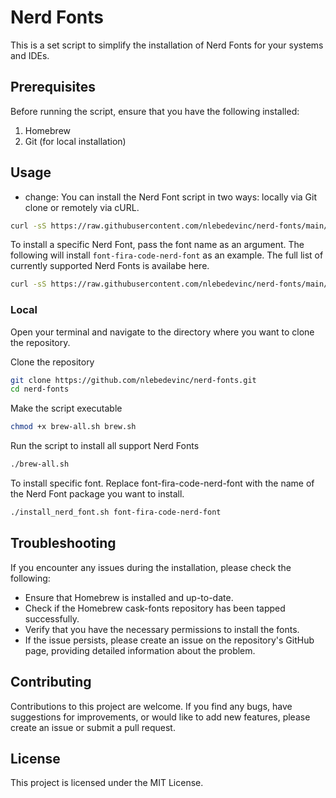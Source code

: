 # Nerd Fonts

This is a set script to simplify the installation of Nerd Fonts for your systems and IDEs.

## Prerequisites
Before running the script, ensure that you have the following installed:

1. Homebrew
2. Git (for local installation)

## Usage
- change: You can install the Nerd Font script in two ways: locally via Git clone or remotely via cURL.

```bash
curl -sS https://raw.githubusercontent.com/nlebedevinc/nerd-fonts/main/brew-all.sh | sh
```

To install a specific Nerd Font, pass the font name as an argument. The following will install `font-fira-code-nerd-font` as an example. The full list of currently supported Nerd Fonts is availabe here.

```bash
curl -sS https://raw.githubusercontent.com/nlebedevinc/nerd-fonts/main/brew.sh font-fira-code-nerd-font | sh
```

### Local
Open your terminal and navigate to the directory where you want to clone the repository.

Clone the repository
```bash
git clone https://github.com/nlebedevinc/nerd-fonts.git
cd nerd-fonts 
```

Make the script executable
```bash
chmod +x brew-all.sh brew.sh
```

Run the script to install all support Nerd Fonts
```bash
./brew-all.sh
```

To install specific font. Replace font-fira-code-nerd-font with the name of the Nerd Font package you want to install.
```bash
./install_nerd_font.sh font-fira-code-nerd-font
```

## Troubleshooting
If you encounter any issues during the installation, please check the following:

- Ensure that Homebrew is installed and up-to-date.
- Check if the Homebrew cask-fonts repository has been tapped successfully.
- Verify that you have the necessary permissions to install the fonts.
- If the issue persists, please create an issue on the repository's GitHub page, providing detailed information about the problem.

## Contributing
Contributions to this project are welcome. If you find any bugs, have suggestions for improvements, or would like to add new features, please create an issue or submit a pull request.

## License
This project is licensed under the MIT License.
